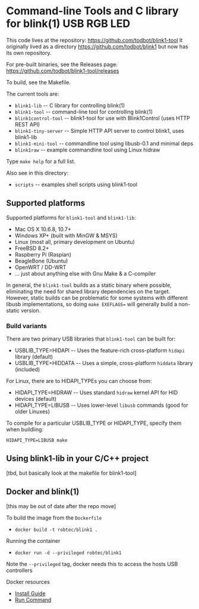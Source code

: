 # Command-line Tools and C library for blink(1) USB RGB LED

This code lives at the repository: https://github.com/todbot/blink1-tool
It originally lived as a directory https://github.com/todbot/blink1 but now has its own repository.

For pre-built binaries, see the Releases page: https://github.com/todbot/blink1-tool/releases

To build, see the Makefile.

The current tools are:

- `blink1-lib` -- C library for controlling blink(1)
- `blink1-tool` -- command-line tool for controlling blink(1)
- `blink1control-tool` -- blink1-tool for use with Blink1Control (uses HTTP REST API)
- `blink1-tiny-server` -- Simple HTTP API server to control blink1, uses blink1-lib
- `blink1-mini-tool` -- commandline tool using libusb-0.1 and minimal deps
- `blink1raw` -- example commandline tool using Linux hidraw

Type `make help` for a full list.

Also see in this directory:
- `scripts` -- examples shell scripts using blink1-tool

## Supported platforms

Supported platforms for `blink1-tool` and `blink1-lib`:

- Mac OS X 10.6.8, 10.7+
- Windows XP+ (built with MinGW & MSYS)
- Linux (most all, primary development on Ubuntu)
- FreeBSD 8.2+
- Raspberry Pi (Raspian)
- BeagleBone (Ubuntu)
- OpenWRT / DD-WRT
- ... just about anything else with Gnu Make & a C-compiler

In general, the `blink1-tool` builds as a static binary where possible,
eliminating the need for shared library dependencies on the target.
However, static builds can be problematic for some systems with different 
libusb implementations, so doing `make EXEFLAGS=` will generally build a non-static version.

### Build variants
There are two primary USB libraries that `blink1-tool` can be built for:
- USBLIB_TYPE=HIDAPI -- Uses the feature-rich cross-platform `hidapi` library (default)
- USBLIB_TYPE=HIDDATA -- Uses a simple, cross-platform `hiddata` library (included)

For Linux, there are to HIDAPI_TYPEs you can choose from:
- HIDAPI_TYPE=HIDRAW -- Uses standard `hidraw` kernel API for HID devices  (default)
- HIDAPI_TYPE=LIBUSB -- Uses lower-level `libusb` commands (good for older Linuxes)

To compile for a particular USBLIB_TYPE or HIDAPI_TYPE, specify them when buildling:

```
HIDAPI_TYPE=LIBUSB make
```

## Using blink1-lib in your C/C++ project
[tbd, but basically look at the makefile for blink1-tool]


## Docker and blink(1)
[this may be out of date after the repo move]

To build the image from the `Dockerfile`

- `docker build -t robtec/blink1 .`

Running the container

- `docker run -d --privileged robtec/blink1`

Note the `--privileged` tag, docker needs this to access the hosts USB controllers

Docker resources
- [Install Guide](https://docs.docker.com/installation/)
- [Run Command](https://docs.docker.com/reference/run/)


